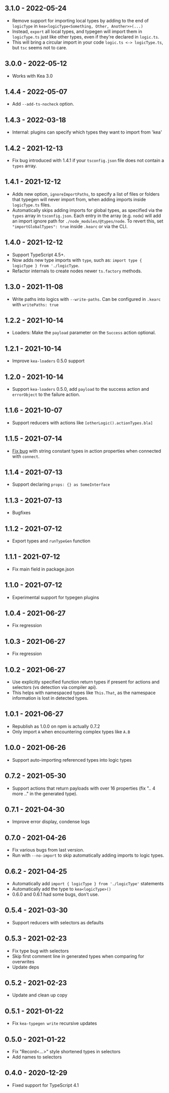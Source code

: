 ## 3.1.0 - 2022-05-24

- Remove support for importing local types by adding to the end of `logicType` in `kea<logicType<Something, Other, Another>>(...)`
- Instead, `export` all local types, and typegen will import them in `logicType.ts` just like other types, even if they're declared in `logic.ts`. 
- This will bring a circular import in your code `logic.ts <-> logicType.ts`, but `tsc` seems not to care.   

## 3.0.0 - 2022-05-12

- Works with Kea 3.0

## 1.4.4 - 2022-05-07

- Add `--add-ts-nocheck` option.

## 1.4.3 - 2022-03-18

-   Internal: plugins can specify which types they want to import from 'kea'

## 1.4.2 - 2021-12-13

-   Fix bug introduced with 1.4.1 if your `tsconfig.json` file does not contain a `types` array.

## 1.4.1 - 2021-12-12

-   Adds new option, `ignoreImportPaths`, to specify a list of files or folders that typegen will never import from, when adding imports inside `logicType.ts` files.
-   Automatically skips adding imports for global types, as specified via the `types` array in `tsconfig.json`. Each entry in the array (e.g. `node`) will add an import ignore path for `./node_modules/@types/node`. To revert this, set `"importGlobalTypes": true` inside `.kearc` or via the CLI.

## 1.4.0 - 2021-12-12

-   Support TypeScript 4.5+.
-   Now adds new type imports with `type`, such as: `import type { logicType } from './logicType`.
-   Refactor internals to create nodes newer `ts.factory` methods.

## 1.3.0 - 2021-11-08

-   Write paths into logics with `--write-paths`. Can be configured in `.kearc` with `writePaths: true`

## 1.2.2 - 2021-10-14

-   Loaders: Make the `payload` parameter on the `Success` action optional.

## 1.2.1 - 2021-10-14

-   Improve `kea-loaders` 0.5.0 support

## 1.2.0 - 2021-10-14

-   Support `kea-loaders` 0.5.0, add `payload` to the success action and `errorObject` to the failure action.

## 1.1.6 - 2021-10-07

-   Support reducers with actions like `[otherLogic().actionTypes.bla]`

## 1.1.5 - 2021-07-14

-   [Fix bug](https://github.com/keajs/kea-typegen/issues/28) with string constant types in action properties when connected with `connect`.

## 1.1.4 - 2021-07-13

-   Support declaring `props: {} as SomeInterface`

## 1.1.3 - 2021-07-13

-   Bugfixes

## 1.1.2 - 2021-07-12

-   Export types and `runTypeGen` function

## 1.1.1 - 2021-07-12

-   Fix main field in package.json

## 1.1.0 - 2021-07-12

-   Experimental support for typegen plugins

## 1.0.4 - 2021-06-27

-   Fix regression

## 1.0.3 - 2021-06-27

-   Fix regression

## 1.0.2 - 2021-06-27

-   Use explicitly specified function return types if present for actions and selectors (vs detection via compiler api).
-   This helps with namespaced types like `This.That`, as the namespace information is lost in detected types.

## 1.0.1 - 2021-06-27

-   Republish as 1.0.0 on npm is actually 0.7.2
-   Only import `A` when encountering complex types like `A.B`

## 1.0.0 - 2021-06-26

-   Support auto-importing referenced types into logic types

## 0.7.2 - 2021-05-30

-   Support actions that return payloads with over 16 properties (fix ".. 4 more .." in the generated type).

## 0.7.1 - 2021-04-30

-   Improve error display, condense logs

## 0.7.0 - 2021-04-26

-   Fix various bugs from last version.
-   Run with `--no-import` to skip automatically adding imports to logic types.

## 0.6.2 - 2021-04-25

-   Automatically add `import { logicType } from './logicType'` statements
-   Automatically add the type to `kea<logicType>()`
-   0.6.0 and 0.6.1 had some bugs, don't use.

## 0.5.4 - 2021-03-30

-   Support reducers with selectors as defaults

## 0.5.3 - 2021-02-23

-   Fix type bug with selectors
-   Skip first comment line in generated types when comparing for overwrites
-   Update deps

## 0.5.2 - 2021-02-23

-   Update and clean up copy

## 0.5.1 - 2021-01-22

-   Fix `kea-typegen write` recursive updates

## 0.5.0 - 2021-01-22

-   Fix "Record<...>" style shortened types in selectors
-   Add names to selectors

## 0.4.0 - 2020-12-29

-   Fixed support for TypeScript 4.1
